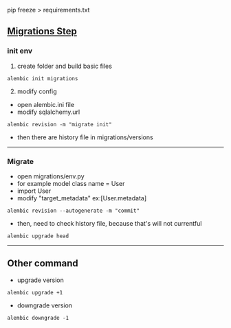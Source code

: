 pip freeze > requirements.txt


## [Migrations Step](https://medium.com/@acer1832a/%E4%BD%BF%E7%94%A8-alembic-%E4%BE%86%E9%80%B2%E8%A1%8C%E8%B3%87%E6%96%99%E5%BA%AB%E7%89%88%E6%9C%AC%E7%AE%A1%E7%90%86-32d949f7f2c6)
### init env
1. create folder and build basic files
```
alembic init migrations 
```

2. modify config  
- open alembic.ini file
- modify sqlalchemy.url
```
alembic revision -m "migrate init"
```
- then there are history file in migrations/versions
***
### Migrate 
- open  migrations/env.py
- for example model class name = User
- import User
- modify "target_metadata" ex:[User.metadata]

```
alembic revision --autogenerate -m "commit"
```
- then, need to check history file, because that's will not currentful 

```
alembic upgrade head
```
***
## Other command

- upgrade version
```
alembic upgrade +1
```

- downgrade version
```
alembic downgrade -1
```




